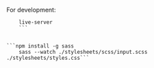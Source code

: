For development:

```npm install -g live-server
    live-server
    ```


```npm install -g sass
    sass --watch ./stylesheets/scss/input.scss ./stylesheets/styles.css```